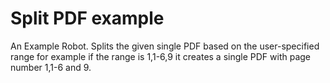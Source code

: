 # Split PDF example

An Example Robot. Splits the given single PDF based on the user-specified range 
for example if the range is 1,1-6,9 it creates a single PDF with page number 1,1-6 and 9. 
